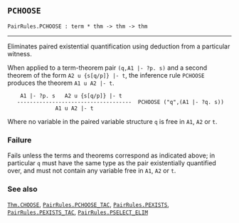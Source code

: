 ## `PCHOOSE`

``` hol4
PairRules.PCHOOSE : term * thm -> thm -> thm
```

------------------------------------------------------------------------

Eliminates paired existential quantification using deduction from a
particular witness.

When applied to a term-theorem pair `(q,A1 |- ?p. s)` and a second
theorem of the form `A2 u {s[q/p]} |- t`, the inference rule `PCHOOSE`
produces the theorem `A1 u A2 |- t`.

``` hol4
    A1 |- ?p. s   A2 u {s[q/p]} |- t
   ------------------------------------  PCHOOSE ("q",(A1 |- ?q. s))
               A1 u A2 |- t
```

Where no variable in the paired variable structure `q` is free in `A1`,
`A2` or `t`.

### Failure

Fails unless the terms and theorems correspond as indicated above; in
particular `q` must have the same type as the pair existentially
quantified over, and must not contain any variable free in `A1`, `A2` or
`t`.

### See also

[`Thm.CHOOSE`](#Thm.CHOOSE),
[`PairRules.PCHOOSE_TAC`](#PairRules.PCHOOSE_TAC),
[`PairRules.PEXISTS`](#PairRules.PEXISTS),
[`PairRules.PEXISTS_TAC`](#PairRules.PEXISTS_TAC),
[`PairRules.PSELECT_ELIM`](#PairRules.PSELECT_ELIM)
